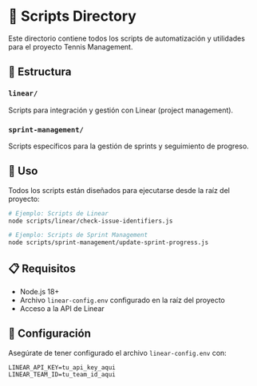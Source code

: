 # 📁 Scripts Directory

Este directorio contiene todos los scripts de automatización y utilidades para el proyecto Tennis Management.

## 📂 Estructura

### `linear/`
Scripts para integración y gestión con Linear (project management).

### `sprint-management/`
Scripts específicos para la gestión de sprints y seguimiento de progreso.

## 🚀 Uso

Todos los scripts están diseñados para ejecutarse desde la raíz del proyecto:

```bash
# Ejemplo: Scripts de Linear
node scripts/linear/check-issue-identifiers.js

# Ejemplo: Scripts de Sprint Management
node scripts/sprint-management/update-sprint-progress.js
```

## 📋 Requisitos

- Node.js 18+
- Archivo `linear-config.env` configurado en la raíz del proyecto
- Acceso a la API de Linear

## 🔧 Configuración

Asegúrate de tener configurado el archivo `linear-config.env` con:
```
LINEAR_API_KEY=tu_api_key_aqui
LINEAR_TEAM_ID=tu_team_id_aqui
```
